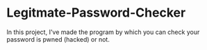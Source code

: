 # Legitmate-Password-Checker
In this project, I've made the program by which you can check your password is pwned (hacked) or not.
